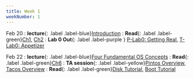 ```yaml
---
title: Week 1
weekNumber: 1
---
```


Feb 20
: **lecture**{: .label .label-blue}[Introduction](/sp24/assets/slides/lec01_introduction.pdf)
  : **Read**{: .label .label-green}[Ch1](https://pages.cs.wisc.edu/~remzi/OSTEP/dialogue-threeeasy.pdf), [Ch2](https://pages.cs.wisc.edu/~remzi/OSTEP/intro.pdf)
: **Lab 0 Out**{: .label .label-purple } [P-Lab0: Getting Real](https://pkuflyingpig.gitbook.io/pintos/project-description/lab0-booting), [T-Lab0: Appetizer](https://pku-tacos.pages.dev/lab0-appetizer)

Feb 22
: **lecture**{: .label .label-blue}[Four Fundamental OS Concepts](/sp23/assets/slides/lec02_concepts.pdf)
  : **Read**{: .label .label-green}[Ch6](https://pages.cs.wisc.edu/~remzi/OSTEP/cpu-mechanisms.pdf)
: **TA session**{: .label .label-yellow}[Pintos Overview](/sp23/assets/slides/TA_session1.pdf), [Tacos Overview](#)
  : **Read**{: .label .label-green}[Disk Tutorial](https://linuxjourney.com/lesson/anatomy-of-a-disk), [Boot Tutorial](https://linuxjourney.com/lesson/boot-process-overview)

